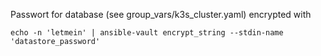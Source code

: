 Passwort for database (see group_vars/k3s_cluster.yaml) encrypted with

```
echo -n 'letmein' | ansible-vault encrypt_string --stdin-name 'datastore_password'
```